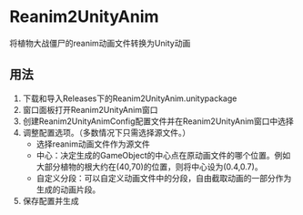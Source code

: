 # Reanim2UnityAnim

将植物大战僵尸的reanim动画文件转换为Unity动画

## 用法
<ol>
<li>下载和导入Releases下的Reanim2UnityAnim.unitypackage</li>
<li>窗口面板打开Reanim2UnityAnim窗口</li>
<li>创建Reanim2UnityAnimConfig配置文件并在Reanim2UnityAnim窗口中选择</li>
<li>调整配置选项。（多数情况下只需选择源文件。）
<ul>
<li>选择reanim动画文件作为源文件</li>
<li>中心：决定生成的GameObject的中心点在原动画文件的哪个位置。例如大部分植物的根大约在(40,70)的位置，则将中心设为(0.4,0.7)。</li>
<li>自定义分段：可以自定义动画文件中的分段，自由截取动画的一部分作为生成的动画片段。</li>
</ul>
</li>
<li>保存配置并生成</li>
</ol>
